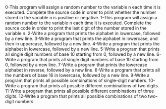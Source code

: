 0-This program will assign a random number to the variable n each time it is executed. Complete the source code in order to print whether the number stored in the variable n is positive or negative.
1-This program will assign a random number to the variable n each time it is executed. Complete the source code in order to print the last digit of the number stored in the variable n.
2-Write a program that prints the alphabet in lowercase, followed by a new line.
3-Write a program that prints the alphabet in lowercase, and then in uppercase, followed by a new line.
4-Write a program that prints the alphabet in lowercase, followed by a new line.
5-Write a program that prints all single digit numbers of base 10 starting from 0, followed by a new line.
6-Write a program that prints all single digit numbers of base 10 starting from 0, followed by a new line.
7-Write a program that prints the lowercase alphabet in reverse, followed by a new line.
8-Write a program that prints all the numbers of base 16 in lowercase, followed by a new line.
9-Write a program that prints all possible combinations of single-digit numbers.
10-Write a program that prints all possible different combinations of two digits.
11-Write a program that prints all possible different combinations of three digits.
12-Write a program that prints all possible combinations of two two-digit numbers.
